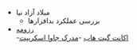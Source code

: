 - میلاد آزاد نیا
    - بررسی عملکرد بدافزارها	
- [رزومه](https://miladazad.github.io/ )  
-[اکانت گیت هاب](https://github.com/miladazad)
-[مدرک جاوا اسکریپت](https://miladazad.github.io/Certificate/)
